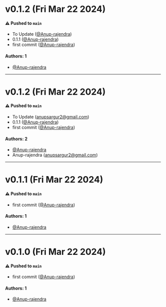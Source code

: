 # v0.1.2 (Fri Mar 22 2024)

#### ⚠️ Pushed to `main`

- To Update ([@Anup-rajendra](https://github.com/Anup-rajendra))
- 0.1.1 ([@Anup-rajendra](https://github.com/Anup-rajendra))
- first commit ([@Anup-rajendra](https://github.com/Anup-rajendra))

#### Authors: 1

- [@Anup-rajendra](https://github.com/Anup-rajendra)

---

# v0.1.2 (Fri Mar 22 2024)

#### ⚠️ Pushed to `main`

- To Update (anupsargur2@gmail.com)
- 0.1.1 ([@Anup-rajendra](https://github.com/Anup-rajendra))
- first commit ([@Anup-rajendra](https://github.com/Anup-rajendra))

#### Authors: 2

- [@Anup-rajendra](https://github.com/Anup-rajendra)
- Anup-rajendra (anupsargur2@gmail.com)

---

# v0.1.1 (Fri Mar 22 2024)

#### ⚠️ Pushed to `main`

- first commit ([@Anup-rajendra](https://github.com/Anup-rajendra))

#### Authors: 1

- [@Anup-rajendra](https://github.com/Anup-rajendra)

---

# v0.1.0 (Fri Mar 22 2024)

#### ⚠️ Pushed to `main`

- first commit ([@Anup-rajendra](https://github.com/Anup-rajendra))

#### Authors: 1

- [@Anup-rajendra](https://github.com/Anup-rajendra)
